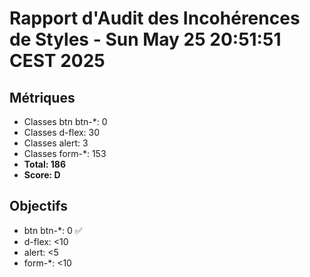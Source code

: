 # Rapport d'Audit des Incohérences de Styles - Sun May 25 20:51:51 CEST 2025

## Métriques
- Classes btn btn-*: 0
- Classes d-flex: 30
- Classes alert: 3
- Classes form-*: 153
- **Total: 186**
- **Score: D**

## Objectifs
- btn btn-*: 0 ✅
- d-flex: <10
- alert: <5
- form-*: <10
